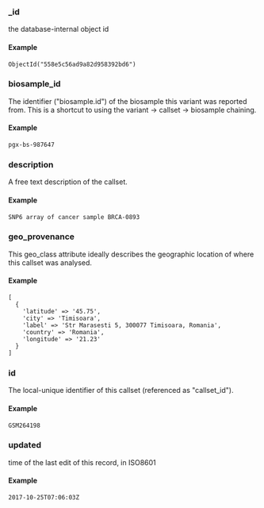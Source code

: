 
### _id

the database-internal object id

#### Example

`ObjectId("558e5c56ad9a82d958392bd6")
`

### biosample_id

The identifier ("biosample.id") of the biosample this variant was reported from. This is a shortcut to using the variant -> callset -> biosample chaining.

#### Example

`pgx-bs-987647
`

### description

A free text description of the callset.

#### Example

`SNP6 array of cancer sample BRCA-0893
`

### geo_provenance

This geo_class attribute ideally describes the geographic location of where this callset was analysed.


#### Example

```
[
  {
    'latitude' => '45.75',
    'city' => 'Timisoara',
    'label' => 'Str Marasesti 5, 300077 Timisoara, Romania',
    'country' => 'Romania',
    'longitude' => '21.23'
  }
]

```

### id

The local-unique identifier of this callset (referenced as "callset_id").

#### Example

`GSM264198
`

### updated

time of the last edit of this record, in ISO8601

#### Example

`2017-10-25T07:06:03Z
`

